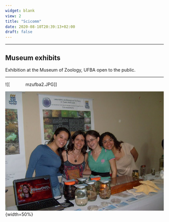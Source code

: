 ```yaml
---
widget: blank
view: 2
title: "Scicomm" 
date: 2020-08-10T20:39:13+02:00
draft: false
---
```


---
Museum exhibits
---

Exhibition at the Museum of Zoology, UFBA open to the public.

---

![[<img  width="50px">mzufba2.JPG]] 

![mzufba](mzufba.jpeg){width=50%} 


